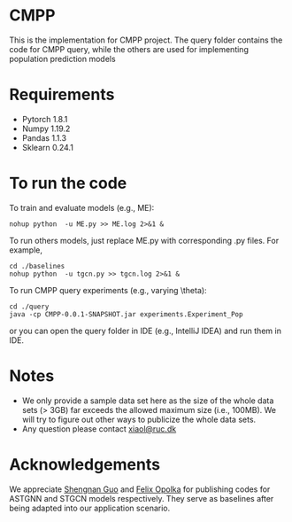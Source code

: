 # CMPP
This is the implementation for CMPP project. The query folder contains the code for CMPP query, 
while the others are used for implementing population prediction models

# Requirements

- Pytorch 1.8.1
- Numpy 1.19.2
- Pandas 1.1.3
- Sklearn 0.24.1

# To run the code
To train and evaluate models (e.g., ME):
``` 
nohup python  -u ME.py >> ME.log 2>&1 &
```
To run others models, just replace ME.py with corresponding .py files. For example,
``` 
cd ./baselines
nohup python  -u tgcn.py >> tgcn.log 2>&1 &
```

To run CMPP query experiments (e.g., varying \theta):
``` 
cd ./query
java -cp CMPP-0.0.1-SNAPSHOT.jar experiments.Experiment_Pop
```
or you can open the query folder in IDE (e.g., IntelliJ IDEA) and run them in IDE.

# Notes
- We only provide a sample data set here as the size of the whole data sets (> 3GB) far exceeds the allowed maximum size (i.e., 100MB). We will try to figure out
other ways to publicize the whole data sets.
- Any question please contact xiaol@ruc.dk 
# Acknowledgements
We appreciate [Shengnan Guo](https://github.com/guoshnBJTU/ASTGNN) and [Felix Opolka](https://github.com/FelixOpolka/STGCN-PyTorch) for publishing codes for ASTGNN and STGCN models respectively. They serve as 
baselines after being adapted into our application scenario.



